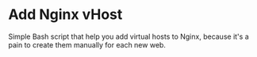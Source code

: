 # Add Nginx vHost

Simple Bash script that help you add virtual hosts to Nginx, because it's a pain to create them manually for each new web.

